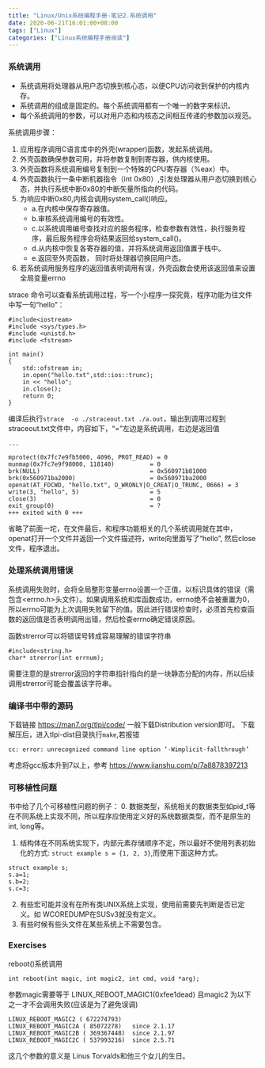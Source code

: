 ```yaml
---
title: "Linux/Unix系统编程手册-笔记2.系统调用"
date: 2020-06-21T16:01:00+08:00
tags: ["Linux"]
categories: ["Linux系统编程手册阅读"]
---
```


### 系统调用

- 系统调用将处理器从用户态切换到核心态，以便CPU访问收到保护的内核内存。
- 系统调用的组成是固定的。每个系统调用都有一个唯一的数字来标识。
- 每个系统调用的参数，可以对用户态和内核态之间相互传递的参数加以规范。

系统调用步骤：
1. 应用程序调用C语言库中的外壳(wrapper)函数，发起系统调用。
2. 外壳函数确保参数可用，并将参数复制到寄存器，供内核使用。
3. 外壳函数将系统调用编号复制到一个特殊的CPU寄存器（%eax）中。
4. 外壳函数执行一条中断机器指令（int 0x80）,引发处理器从用户态切换到核心态，并执行系统中断0x80的中断矢量所指向的代码。
5. 为响应中断0x80,内核会调用system_call()响应。
    * a.在内核中保存寄存器值。
    * b.审核系统调用编号的有效性。
    * c.以系统调用编号查找对应的服务程序，检查参数有效性，执行服务程序，最后服务程序会将结果返回给system_call()。
    * d.从内核中恢复各寄存器的值，并将系统调用返回值置于栈中。
    * e.返回至外壳函数， 同时将处理器切换回用户态。
6. 若系统调用服务程序的返回值表明调用有误，外壳函数会使用该返回值来设置全局变量errno

strace 命令可以查看系统调用过程，写一个小程序一探究竟，程序功能为往文件中写一句“hello”：

```
#include<iostream>
#include <sys/types.h>
#include <unistd.h>
#include <fstream>

int main()
{
    std::ofstream in;
    in.open("hello.txt",std::ios::trunc);
    in << "hello";
    in.close();
    return 0;
}
```

编译后执行`strace  -o ./straceout.txt ./a.out`，输出到调用过程到straceout.txt文件中，内容如下，“=”左边是系统调用，右边是返回值

```
...

mprotect(0x7fc7e9fb5000, 4096, PROT_READ) = 0
munmap(0x7fc7e9f98000, 118140)          = 0
brk(NULL)                               = 0x560971b81000
brk(0x560971ba2000)                     = 0x560971ba2000
openat(AT_FDCWD, "hello.txt", O_WRONLY|O_CREAT|O_TRUNC, 0666) = 3
write(3, "hello", 5)                    = 5
close(3)                                = 0
exit_group(0)                           = ?
+++ exited with 0 +++
```
省略了前面一坨，在文件最后，和程序功能相关的几个系统调用就在其中，openat打开一个文件并返回一个文件描述符，write向里面写了“hello”,
然后close文件，程序退出。


### 处理系统调用错误

系统调用失败时，会将全局整形变量errno设置一个正值，以标识具体的错误（需包含<errno.h>头文件）。如果调用系统和库函数成功，errno绝不会被重置为0，所以errno可能为上次调用失败留下的值。因此进行错误检查时，必须首先检查函数的返回值是否表明调用出错，然后检查errno确定错误原因。

函数strerror可以将错误号转成容易理解的错误字符串

```
#include<string.h>
char* strerror(int errnum);
```

需要注意的是strerror返回的字符串指针指向的是一块静态分配的内存，所以后续调用strerror可能会覆盖该字符串。


### 编译书中带的源码

下载链接 https://man7.org/tlpi/code/ 一般下载Distribution version即可。
下载解压后，进入tlpi-dist目录执行`make`,若报错

```
cc: error: unrecognized command line option ‘-Wimplicit-fallthrough’
```

考虑将gcc版本升到7以上，参考 https://www.jianshu.com/p/7a8878397213 


### 可移植性问题

书中给了几个可移植性问题的例子：
0. 数据类型，系统相关的数据类型如pid_t等在不同系统上实现不同，所以程序应使用定义好的系统数据类型，而不是原生的int, long等。
1. 结构体在不同系统实现下，内部元素存储顺序不定，所以最好不使用列表初始化的方式: `struct example s = {1, 2, 3}`,而使用下面这种方式。
```
struct example s; 
s.a=1;
s.b=2;
s.c=3;
```

2. 有些宏可能并没有在所有类UNIX系统上实现，使用前需要先判断是否已定义。如 WCOREDUMP在SUSv3就没有定义。
3. 有些时候有些头文件在某些系统上不需要包含。


### Exercises
reboot()系统调用

```
int reboot(int magic, int magic2, int cmd, void *arg);
```

参数magic需要等于 LINUX_REBOOT_MAGIC1(0xfee1dead) 且magic2 为以下之一才不会调用失败(应该是为了避免误调)

```
LINUX_REBOOT_MAGIC2 ( 672274793)
LINUX_REBOOT_MAGIC2A ( 85072278)   since 2.1.17
LINUX_REBOOT_MAGIC2B ( 369367448)  since 2.1.97
LINUX_REBOOT_MAGIC2C ( 537993216)  since 2.5.71 
```

这几个参数的意义是 Linus Torvalds和他三个女儿的生日。